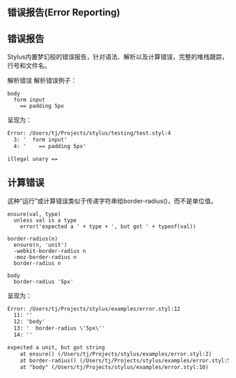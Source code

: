 ## 错误报告(Error Reporting)

## 错误报告

Stylus内置梦幻般的错误报告，针对语法、解析以及计算错误，完整的堆栈跟踪，行号和文件名。

解析错误
解析错误例子：

```stylus
body
  form input
    == padding 5px
```

呈现为：

```txt
Error: /Users/tj/Projects/stylus/testing/test.styl:4
  3: '  form input'
  4: '    == padding 5px'

illegal unary ==
```

## 计算错误

这种“运行”或计算错误类似于传递字符串给border-radius()，而不是单位值。

```stylus
ensure(val, type)
  unless val is a type
    error('expected a ' + type + ', but got ' + typeof(val))

border-radius(n)
  ensure(n, 'unit')
  -webkit-border-radius n
  -moz-border-radius n
  border-radius n

body
  border-radius '5px'
```

呈现为：

```txt
Error: /Users/tj/Projects/stylus/examples/error.styl:12
  11: ''
  12: 'body'
  13: '  border-radius \'5px\''
  14: ''

expected a unit, but got string
    at ensure() (/Users/tj/Projects/stylus/examples/error.styl:2)
    at border-radius() (/Users/tj/Projects/stylus/examples/error.styl:5)
    at "body" (/Users/tj/Projects/stylus/examples/error.styl:10)
```